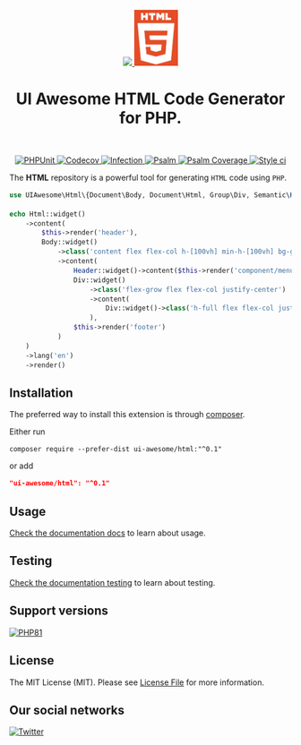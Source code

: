 <p align="center">
    <a href="https://github.com/ui-awesome/html" target="_blank">
        <img src="https://avatars.githubusercontent.com/u/103309199?s%25253D400%252526u%25253Dca3561c692f53ed7eb290d3bb226a2828741606f%252526v%25253D4" height="100px">
    </a>
    <a href="https://developer.mozilla.org/en-US/docs/Web/HTML" target="_blank">
        <img src="https://raw.githubusercontent.com/ui-awesome/html/main/docs/image/logo.jpg" height="100px">
    </a>    
    <h1 align="center">UI Awesome HTML Code Generator for PHP.</h1>
    <br>
</p>

<p align="center">
    <a href="https://github.com/ui-awesome/html/actions/workflows/build.yml" target="_blank">
        <img src="https://github.com/ui-awesome/html/actions/workflows/build.yml/badge.svg" alt="PHPUnit">
    </a>
    <a href="https://codecov.io/gh/ui-awesome/html" target="_blank">
        <img src="https://codecov.io/gh/ui-awesome/html/branch/main/graph/badge.svg?token=MF0XUGVLYC" alt="Codecov">
    </a>
    <a href="https://dashboard.stryker-mutator.io/reports/github.com/ui-awesome/html/main" target="_blank">
        <img src="https://img.shields.io/endpoint?style=flat&url=https%3A%2F%2Fbadge-api.stryker-mutator.io%2Fgithub.com%2Fui-awesome%2Fhtml%2Fmain" alt="Infection">
    </a>
    <a href="https://github.com/ui-awesome/html/actions/workflows/static.yml" target="_blank">
        <img src="https://github.com/ui-awesome/html/actions/workflows/static.yml/badge.svg" alt="Psalm">
    </a>
    <a href="https://shepherd.dev/github/ui-awesome/html" target="_blank">
        <img src="https://shepherd.dev/github/ui-awesome/html/coverage.svg" alt="Psalm Coverage">
    </a>
    <a href="https://github.styleci.io/repos/767561318?branch=main">
        <img src="https://github.styleci.io/repos/767561318/shield?branch=main" alt="Style ci">
    </a>    
</p>

The **HTML** repository is a powerful tool for generating `HTML` code using `PHP`.

```php
use UIAwesome\Html\{Document\Body, Document\Html, Group\Div, Semantic\Header};

echo Html::widget()
    ->content(
        $this->render('header'),
        Body::widget()
            ->class('content flex flex-col h-[100vh] min-h-[100vh] bg-gray-100 dark:bg-gray-500 theme-loading')
            ->content(
                Header::widget()->content($this->render('component/menu')),
                Div::widget()
                    ->class('flex-grow flex flex-col justify-center')
                    ->content(
                        Div::widget()->class('h-full flex flex-col justify-center')->content($content)
                    ),
                $this->render('footer')
            )
    )
    ->lang('en')
    ->render()
```

## Installation

The preferred way to install this extension is through [composer](https://getcomposer.org/download/).

Either run

```shell
composer require --prefer-dist ui-awesome/html:"^0.1"
```

or add

```json
"ui-awesome/html": "^0.1"
```

## Usage

[Check the documentation docs](/docs/README.md) to learn about usage.

## Testing

[Check the documentation testing](/docs/testing.md) to learn about testing.

## Support versions

[![PHP81](https://img.shields.io/badge/PHP-%3E%3D8.1-787CB5)](https://www.php.net/releases/8.1/en.php)

## License

The MIT License (MIT). Please see [License File](LICENSE.md) for more information.

## Our social networks

[![Twitter](https://img.shields.io/badge/twitter-follow-1DA1F2?logo=twitter&logoColor=1DA1F2&labelColor=555555?style=flat)](https://twitter.com/Terabytesoftw)
